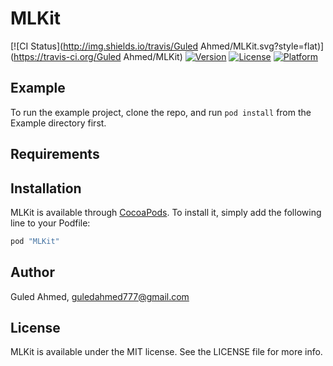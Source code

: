 # MLKit

[![CI Status](http://img.shields.io/travis/Guled Ahmed/MLKit.svg?style=flat)](https://travis-ci.org/Guled Ahmed/MLKit)
[![Version](https://img.shields.io/cocoapods/v/MLKit.svg?style=flat)](http://cocoapods.org/pods/MLKit)
[![License](https://img.shields.io/cocoapods/l/MLKit.svg?style=flat)](http://cocoapods.org/pods/MLKit)
[![Platform](https://img.shields.io/cocoapods/p/MLKit.svg?style=flat)](http://cocoapods.org/pods/MLKit)

## Example

To run the example project, clone the repo, and run `pod install` from the Example directory first.

## Requirements

## Installation

MLKit is available through [CocoaPods](http://cocoapods.org). To install
it, simply add the following line to your Podfile:

```ruby
pod "MLKit"
```

## Author

Guled Ahmed, guledahmed777@gmail.com

## License

MLKit is available under the MIT license. See the LICENSE file for more info.
